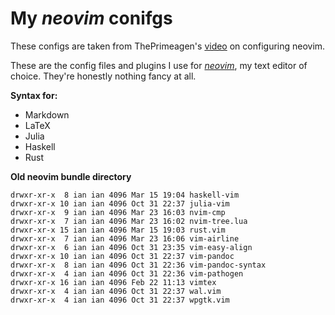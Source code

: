 # My *neovim* conifgs

These configs are taken from ThePrimeagen's [video][nvimConf] on configuring neovim.

These are the config files and plugins I use for [*neovim*][nvim], my text
editor of choice. They're honestly nothing fancy at all.


[nvimConf]: https://www.youtube.com/watch?v=w7i4amO_zaE

[nvim]: https://neovim.io/

**Syntax for:**

+ Markdown
+ LaTeX
+ Julia
+ Haskell
+ Rust


**Old neovim bundle directory**
```
drwxr-xr-x  8 ian ian 4096 Mar 15 19:04 haskell-vim
drwxr-xr-x 10 ian ian 4096 Oct 31 22:37 julia-vim
drwxr-xr-x  9 ian ian 4096 Mar 23 16:03 nvim-cmp
drwxr-xr-x  7 ian ian 4096 Mar 23 16:02 nvim-tree.lua
drwxr-xr-x 15 ian ian 4096 Mar 15 19:03 rust.vim
drwxr-xr-x  7 ian ian 4096 Mar 23 16:06 vim-airline
drwxr-xr-x  6 ian ian 4096 Oct 31 23:35 vim-easy-align
drwxr-xr-x 10 ian ian 4096 Oct 31 22:37 vim-pandoc
drwxr-xr-x  8 ian ian 4096 Oct 31 22:36 vim-pandoc-syntax
drwxr-xr-x  4 ian ian 4096 Oct 31 22:36 vim-pathogen
drwxr-xr-x 16 ian ian 4096 Feb 22 11:13 vimtex
drwxr-xr-x  4 ian ian 4096 Oct 31 22:37 wal.vim
drwxr-xr-x  4 ian ian 4096 Oct 31 22:37 wpgtk.vim
```
